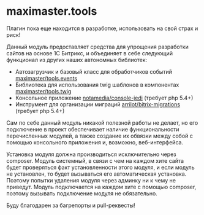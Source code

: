 maximaster.tools
========
Плагин пока еще находится в разработке, использовать на свой страх и риск!

Данный модуль предоставляет средства для упрощения разработки сайтов на основе 1С Битрикс, и объединяет в себе следующий функционал из других наших автономных библиотек:

 - Автозагрузчик и базовый класс для обработчиков событий [maximaster/tools.events](https://github.com/maximaster/tools.events)
 - Библиотека для использования twig шаблонов в компонентах [maximaster/tools.twig](https://github.com/maximaster/tools.twig)
 - Консольное приложение [notamedia/console-jedi](https://github.com/notamedia/console-jedi) (требует php 5.4+)
 - Инструмент для организации миграций [arrilot/bitrix-migrations](https://github.com/arrilot/bitrix-migrations) (требует php 5.4+)
 
Сам по себе данный модуль никакой полезной работы не делает, но его подключение в проект обеспечивает наличие функциональности перечисленных модулей, а также создание их обвязки между собой с помощью консольного приложения и, возможно, веб-интерфейса.
 
Установка модуля должна производиться исключительно через composer. Модуль системный, в связи с чем на каждом хите сайта будет проверяться факт установленности этого модуля, и если модуль не установлен, то будет вызываться его автоматическая установка. Поэтому попытки удаления модуля через админку ни к чему не приведут. Модуль подключается на каждом хите с помощью composer, поэтому вызывать подключение модуля не обязательно.

Буду благодарен за багрепорты и pull-реквесты!
